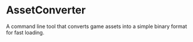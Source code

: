 # AssetConverter
A command line tool that converts game assets into a simple binary format for fast loading.

